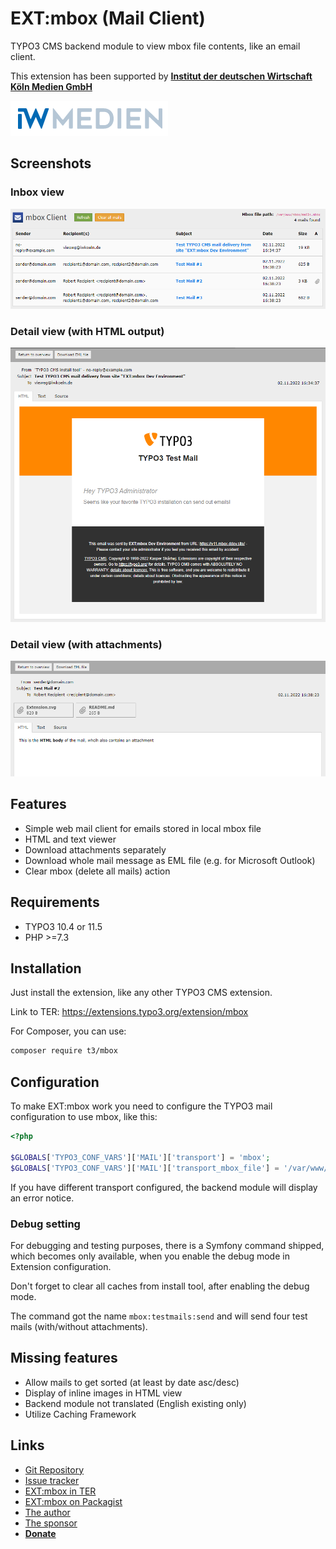 # EXT:mbox (Mail Client)

TYPO3 CMS backend module to view mbox file contents, like an email client.

This extension has been supported by [**Institut der deutschen Wirtschaft Köln Medien GmbH**](https://www.iwmedien.de/)

![IW Medien](Documentation/Logos/IwMedienLogo.png)


## Screenshots

### Inbox view

![EXT:mbox Inbox view](Documentation/Screenshots/mbox-inbox.png)

### Detail view (with HTML output)

![EXT:mbox detail view (with HTML output)](Documentation/Screenshots/mbox-detail-html-view.png)

### Detail view (with attachments)

![EXT:mbox detail view (with attachments)](Documentation/Screenshots/mbox-detail-with-attachments.png)


## Features

- Simple web mail client for emails stored in local mbox file
- HTML and text viewer
- Download attachments separately
- Download whole mail message as EML file (e.g. for Microsoft Outlook)
- Clear mbox (delete all mails) action


## Requirements

- TYPO3 10.4 or 11.5
- PHP >=7.3

## Installation

Just install the extension, like any other TYPO3 CMS extension.

Link to TER: https://extensions.typo3.org/extension/mbox

For Composer, you can use:

```bash
composer require t3/mbox
```

## Configuration

To make EXT:mbox work you need to configure the TYPO3 mail configuration to use mbox, like this:

```php
<?php

$GLOBALS['TYPO3_CONF_VARS']['MAIL']['transport'] = 'mbox';
$GLOBALS['TYPO3_CONF_VARS']['MAIL']['transport_mbox_file'] = '/var/www/html/path/to/mbox-file.mbox';
```

If you have different transport configured, the backend module will display an error notice.

### Debug setting

For debugging and testing purposes, there is a Symfony command shipped, which becomes only available,
when you enable the debug mode in Extension configuration. 

Don't forget to clear all caches from install tool, after enabling the debug mode.

The command got the name ``mbox:testmails:send`` and will send four test mails (with/without attachments).


## Missing features

- Allow mails to get sorted (at least by date asc/desc)
- Display of inline images in HTML view
- Backend module not translated (English existing only)
- Utilize Caching Framework



## Links

- [Git Repository](https://github.com/a-r-m-i-n/mbox)
- [Issue tracker](https://github.com/a-r-m-i-n/mbox/issues)
- [EXT:mbox in TER](https://extensions.typo3.org/extension/mbox)
- [EXT:mbox on Packagist](https://packagist.org/packages/t3/mbox)
- [The author](https://v.ieweg.de)
- [The sponsor](https://www.iwmedien.de)
- [**Donate**](https://www.paypal.com/cgi-bin/webscr?cmd=_s-xclick&hosted_button_id=2DCCULSKFRZFU)
